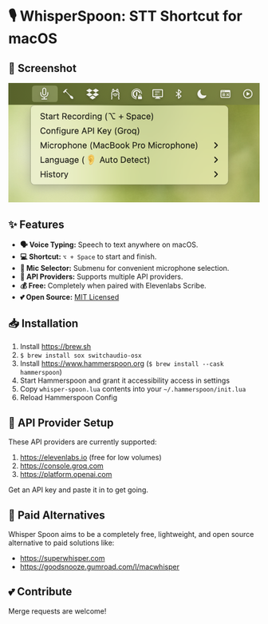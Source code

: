 # 🎙️ WhisperSpoon: STT Shortcut for macOS

## 📸 Screenshot

![Screenshot](screenshot.png)

## ✨ Features

- **🗣 Voice Typing:** Speech to text anywhere on macOS.
- **💻 Shortcut:** `⌥ + Space` to start and finish.
- **🎤 Mic Selector:** Submenu for convenient microphone selection.
- **🤖 API Providers:** Supports multiple API providers.
- **💰 Free:** Completely when paired with Elevenlabs Scribe.
- **💕 Open Source:** [MIT Licensed](LICENSE)

## 📥 Installation

1. Install https://brew.sh
2. `$ brew install sox switchaudio-osx`
3. Install https://www.hammerspoon.org (`$ brew install --cask hammerspoon`)
4. Start Hammerspoon and grant it accessibility access in settings
5. Copy `whisper-spoon.lua` contents into your `~/.hammerspoon/init.lua`
6. Reload Hammerspoon Config

## 🔌 API Provider Setup

These API providers are currently supported:

1. https://elevenlabs.io (free for low volumes)
2. https://console.groq.com
3. https://platform.openai.com

Get an API key and paste it in to get going.

## 💸 Paid Alternatives

Whisper Spoon aims to be a completely free, lightweight, and open source alternative to paid solutions like:

- https://superwhisper.com
- https://goodsnooze.gumroad.com/l/macwhisper

## 💕 Contribute

Merge requests are welcome!
